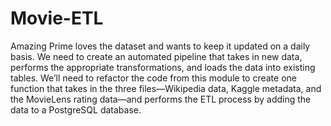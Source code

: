 # Movie-ETL

Amazing Prime loves the dataset and wants to keep it updated on a daily basis. We need to create an automated pipeline that takes in new data, performs the appropriate transformations, and loads the data into existing tables. We’ll need to refactor the code from this module to create one function that takes in the three files—Wikipedia data, Kaggle metadata, and the MovieLens rating data—and performs the ETL process by adding the data to a PostgreSQL database.
